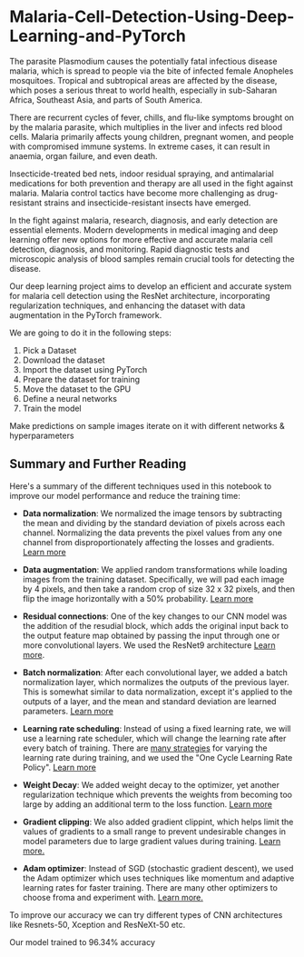 # Malaria-Cell-Detection-Using-Deep-Learning-and-PyTorch


The parasite Plasmodium causes the potentially fatal infectious disease malaria, which is spread to people via the bite of infected female Anopheles mosquitoes. Tropical and subtropical areas are affected by the disease, which poses a serious threat to world health, especially in sub-Saharan Africa, Southeast Asia, and parts of South America.

There are recurrent cycles of fever, chills, and flu-like symptoms brought on by the malaria parasite, which multiplies in the liver and infects red blood cells. Malaria primarily affects young children, pregnant women, and people with compromised immune systems. In extreme cases, it can result in anaemia, organ failure, and even death.

Insecticide-treated bed nets, indoor residual spraying, and antimalarial medications for both prevention and therapy are all used in the fight against malaria. Malaria control tactics have become more challenging as drug-resistant strains and insecticide-resistant insects have emerged.



In the fight against malaria, research, diagnosis, and early detection are essential elements. Modern developments in medical imaging and deep learning offer new options for more effective and accurate malaria cell detection, diagnosis, and monitoring. Rapid diagnostic tests and microscopic analysis of blood samples remain crucial tools for detecting the disease.


Our deep learning project aims to develop an efficient and accurate system for malaria cell detection using the ResNet architecture, incorporating regularization techniques, and enhancing the dataset with data augmentation in the PyTorch framework.

We are going to do it in the following steps:
1. Pick a Dataset
2. Download the dataset
3. Import the dataset using PyTorch
4. Prepare the dataset for training
5. Move the dataset to the GPU
6. Define a neural networks
7. Train the model

Make predictions on sample images iterate on it with different networks & hyperparameters


## Summary and Further Reading

Here's a summary of the different techniques used in this notebook to improve our model performance and reduce the training time:


* **Data normalization**: We normalized the image tensors by subtracting the mean and dividing by the standard deviation of pixels across each channel. Normalizing the data prevents the pixel values from any one channel from disproportionately affecting the losses and gradients. [Learn more](https://medium.com/@ml_kid/what-is-transform-and-transform-normalize-lesson-4-neural-networks-in-pytorch-ca97842336bd)

* **Data augmentation**: We applied random transformations while loading images from the training dataset. Specifically, we will pad each image by 4 pixels, and then take a random crop of size 32 x 32 pixels, and then flip the image horizontally with a 50% probability. [Learn more](https://www.analyticsvidhya.com/blog/2019/12/image-augmentation-deep-learning-pytorch/)

* **Residual connections**: One of the key changes to our CNN model was the addition of the resudial block, which adds the original input back to the output feature map obtained by passing the input through one or more convolutional layers. We used the ResNet9 architecture [Learn more](https://towardsdatascience.com/residual-blocks-building-blocks-of-resnet-fd90ca15d6ec).

* **Batch normalization**: After each convolutional layer, we added a batch normalization layer, which normalizes the outputs of the previous layer. This is somewhat similar to data normalization, except it's applied to the outputs of a layer, and the mean and standard deviation are learned parameters. [Learn more](https://towardsdatascience.com/batch-normalization-and-dropout-in-neural-networks-explained-with-pytorch-47d7a8459bcd)

* **Learning rate scheduling**: Instead of using a fixed learning rate, we will use a learning rate scheduler, which will change the learning rate after every batch of training. There are [many strategies](https://pytorch.org/docs/stable/optim.html#how-to-adjust-learning-rate) for varying the learning rate during training, and we used the "One Cycle Learning Rate Policy". [Learn more](https://sgugger.github.io/the-1cycle-policy.html)

* **Weight Decay**: We added weight decay to the optimizer, yet another regularization technique which prevents the weights from becoming too large by adding an additional term to the loss function. [Learn more](https://towardsdatascience.com/this-thing-called-weight-decay-a7cd4bcfccab)

* **Gradient clipping**: We also added gradient clippint, which helps limit the values of gradients to a small range to prevent undesirable changes in model parameters due to large gradient values during training.  [Learn more.](https://towardsdatascience.com/what-is-gradient-clipping-b8e815cdfb48#63e0)

* **Adam optimizer**: Instead of SGD (stochastic gradient descent), we used the Adam optimizer which uses techniques like momentum and adaptive learning rates for faster training. There are many other optimizers to choose froma and experiment with. [Learn more.](https://ruder.io/optimizing-gradient-descent/index.html)


To improve our accuracy we can try different types of CNN architectures like Resnets-50, Xception and ResNeXt-50 etc.

Our model trained to 96.34% accuracy
